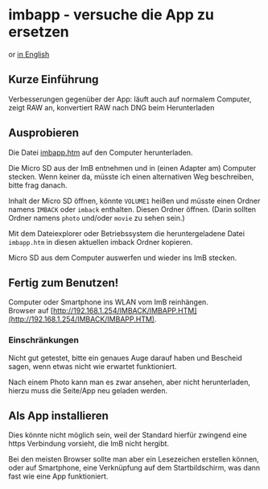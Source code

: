 <!-- SPDX-License-Identifier: 0BSD -->
# imbapp - versuche die App zu ersetzen

or [in English](https://shyrodgau.github.io/imbraw2dng/imbapp) 

## Kurze Einführung

Verbesserungen gegenüber der App: läuft auch auf normalem Computer, zeigt RAW an, konvertiert RAW nach DNG beim Herunterladen

## Ausprobieren

Die Datei [imbapp.htm](https://github.com/shyrodgau/imbraw2dng/raw/master/imbapp.htm) auf den Computer herunterladen.

Die Micro SD aus der ImB entnehmen und in (einen Adapter am) Computer stecken. Wenn keiner da, müsste ich einen alternativen Weg beschreiben, bitte frag danach.

Inhalt der Micro SD öffnen, könnte `VOLUME1` heißen und müsste einen Ordner namens `IMBACK` oder `imback` enthalten. Diesen Ordner öffnen.
(Darin sollten Ordner namens `photo` und/oder `movie` zu sehen sein.)

Mit dem Dateiexplorer oder Betriebssystem die heruntergeladene Datei `imbapp.htm` in diesen aktuellen imback Ordner kopieren.

Micro SD aus dem Computer auswerfen und wieder ins ImB stecken.

## Fertig zum Benutzen!

Computer oder Smartphone ins WLAN vom ImB reinhängen.  
Browser auf [http://192.168.1.254/IMBACK/IMBAPP.HTM](http://192.168.1.254/IMBACK/IMBAPP.HTM).

### Einschränkungen

Nicht gut getestet, bitte ein genaues Auge darauf haben und Bescheid sagen, wenn etwas nicht wie erwartet funktioniert.

Nach einem Photo kann man es zwar ansehen, aber nicht herunterladen, hierzu muss die Seite/App neu geladen werden.

## Als App installieren

Dies könnte nicht möglich sein, weil der Standard hierfür zwingend eine https Verbindung vorsieht, die ImB nicht hergibt.

Bei den meisten Browser sollte man aber ein Lesezeichen erstellen können, oder auf Smartphone, eine Verknüpfung auf dem Startbildschirm, was dann fast wie eine App funktioniert.
